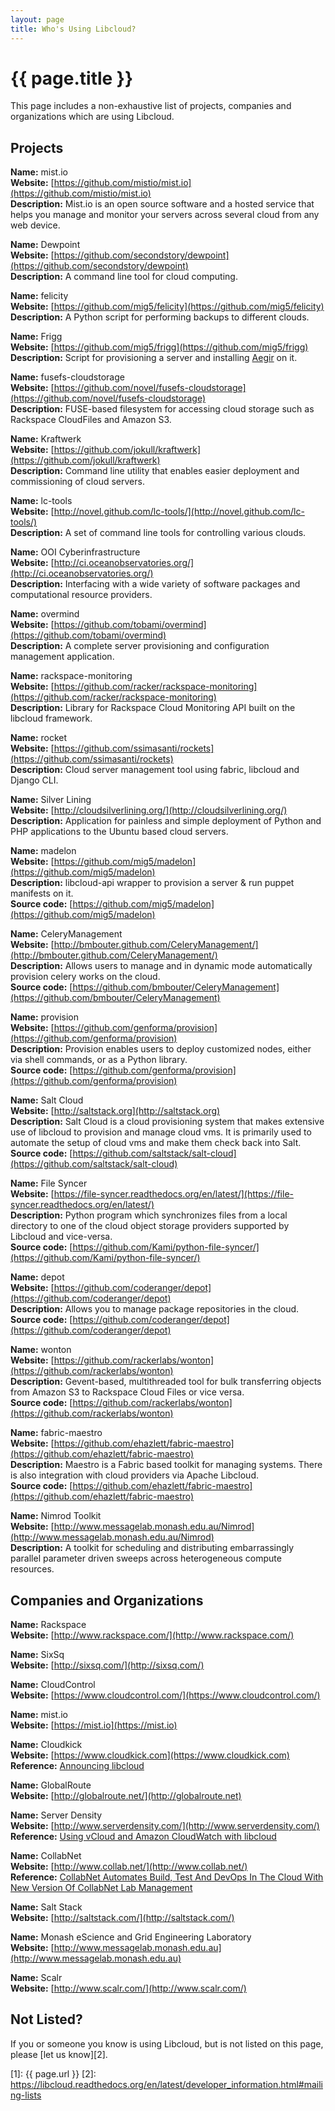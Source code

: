 ```yaml
---
layout: page
title: Who's Using Libcloud?
---
```


# {{ page.title }}

This page includes a non-exhaustive list of projects, companies and
organizations which are using Libcloud.

## Projects

**Name:** mist.io  
**Website:** [https://github.com/mistio/mist.io](https://github.com/mistio/mist.io)  
**Description:** Mist.io is an open source software and a hosted service that
helps you manage and monitor your servers across several cloud from any web
device.  

**Name:** Dewpoint  
**Website:** [https://github.com/secondstory/dewpoint](https://github.com/secondstory/dewpoint)  
**Description:** A command line tool for cloud computing.  

**Name:** felicity  
**Website:** [https://github.com/mig5/felicity](https://github.com/mig5/felicity)  
**Description:** A Python script for performing backups to different clouds.  

**Name:** Frigg  
**Website:** [https://github.com/mig5/frigg](https://github.com/mig5/frigg)  
**Description:** Script for provisioning a server and installing
[Aegir](http://aegirproject.org/) on it.  

**Name:** fusefs-cloudstorage  
**Website:** [https://github.com/novel/fusefs-cloudstorage](https://github.com/novel/fusefs-cloudstorage)  
**Description:** FUSE-based filesystem for accessing cloud storage such as
Rackspace CloudFiles and Amazon S3.

**Name:** Kraftwerk  
**Website:** [https://github.com/jokull/kraftwerk](https://github.com/jokull/kraftwerk)  
**Description:** Command line utility that enables easier deployment and commissioning of cloud servers.

**Name:** lc-tools  
**Website:** [http://novel.github.com/lc-tools/](http://novel.github.com/lc-tools/)  
**Description:** A set of command line tools for controlling various clouds.

**Name:** OOI Cyberinfrastructure  
**Website:** [http://ci.oceanobservatories.org/](http://ci.oceanobservatories.org/)  
**Description:** Interfacing with a wide variety of software packages and computational resource providers.  

**Name:** overmind  
**Website:** [https://github.com/tobami/overmind](https://github.com/tobami/overmind)  
**Description:** A complete server provisioning and configuration management application.  

**Name:** rackspace-monitoring  
**Website:** [https://github.com/racker/rackspace-monitoring](https://github.com/racker/rackspace-monitoring)  
**Description:** Library for Rackspace Cloud Monitoring API built on the libcloud framework.

**Name:** rocket  
**Website:** [https://github.com/ssimasanti/rockets](https://github.com/ssimasanti/rockets)  
**Description:** Cloud server management tool using fabric, libcloud and Django CLI.  

**Name:** Silver Lining  
**Website:** [http://cloudsilverlining.org/](http://cloudsilverlining.org/)  
**Description:** Application for painless and simple deployment of Python and
PHP applications to the Ubuntu based cloud servers.  

**Name:** madelon  
**Website:** [https://github.com/mig5/madelon](https://github.com/mig5/madelon)  
**Description:** libcloud-api wrapper to provision a server & run puppet
manifests on it.  
**Source code:** [https://github.com/mig5/madelon](https://github.com/mig5/madelon)  

**Name:** CeleryManagement  
**Website:** [http://bmbouter.github.com/CeleryManagement/](http://bmbouter.github.com/CeleryManagement/)  
**Description:** Allows users to manage and in dynamic mode automatically
provision celery works on the cloud.   
**Source code:** [https://github.com/bmbouter/CeleryManagement](https://github.com/bmbouter/CeleryManagement)

**Name:** provision  
**Website:** [https://github.com/genforma/provision](https://github.com/genforma/provision)  
**Description:** Provision enables users to deploy customized nodes, either via
shell commands, or as a Python library.   
**Source code:** [https://github.com/genforma/provision](https://github.com/genforma/provision)

**Name:** Salt Cloud  
**Website:** [http://saltstack.org](http://saltstack.org)  
**Description:** Salt Cloud is a cloud provisioning system that makes extensive
use of libcloud to  provision and manage cloud vms. It is primarily used to
automate the setup of cloud vms and make them check back into Salt.   
**Source code:** [https://github.com/saltstack/salt-cloud](https://github.com/saltstack/salt-cloud)

**Name:** File Syncer  
**Website:** [https://file-syncer.readthedocs.org/en/latest/](https://file-syncer.readthedocs.org/en/latest/)  
**Description:** Python program which synchronizes files from a local directory
to one of the cloud object storage providers supported by Libcloud and
vice-versa.  
**Source code:** [https://github.com/Kami/python-file-syncer/](https://github.com/Kami/python-file-syncer/)

**Name:** depot  
**Website:** [https://github.com/coderanger/depot](https://github.com/coderanger/depot)  
**Description:** Allows you to manage package repositories in the cloud.  
**Source code:** [https://github.com/coderanger/depot](https://github.com/coderanger/depot)

**Name:** wonton  
**Website:** [https://github.com/rackerlabs/wonton](https://github.com/rackerlabs/wonton)  
**Description:** Gevent-based, multithreaded tool for bulk transferring objects
from Amazon S3 to Rackspace Cloud Files or vice versa.  
**Source code:** [https://github.com/rackerlabs/wonton](https://github.com/rackerlabs/wonton)

**Name:** fabric-maestro  
**Website:** [https://github.com/ehazlett/fabric-maestro](https://github.com/ehazlett/fabric-maestro)  
**Description:** Maestro is a Fabric based toolkit for managing systems. There
is also integration with cloud providers via Apache Libcloud.  
**Source code:** [https://github.com/ehazlett/fabric-maestro](https://github.com/ehazlett/fabric-maestro)

**Name:** Nimrod Toolkit  
**Website:** [http://www.messagelab.monash.edu.au/Nimrod](http://www.messagelab.monash.edu.au/Nimrod)  
**Description:** A toolkit for scheduling and distributing embarrassingly
parallel parameter driven sweeps across heterogeneous compute resources.

## Companies and Organizations

**Name:** Rackspace  
**Website:** [http://www.rackspace.com/](http://www.rackspace.com/)

**Name:** SixSq  
**Website:** [http://sixsq.com/](http://sixsq.com/)

**Name:** CloudControl  
**Website:** [https://www.cloudcontrol.com/](https://www.cloudcontrol.com/)

**Name:** mist.io   
**Website:** [https://mist.io](https://mist.io)  

**Name:** Cloudkick  
**Website:** [https://www.cloudkick.com](https://www.cloudkick.com)  
**Reference:** [Announcing libcloud](https://www.cloudkick.com/blog/2009/jul/23/libcloud-announced/)

**Name:** GlobalRoute  
**Website:** [http://globalroute.net/](http://globalroute.net)

**Name:** Server Density  
**Website:** [http://www.serverdensity.com/](http://www.serverdensity.com/)  
**Reference:** [Using vCloud and Amazon CloudWatch with libcloud](http://blog.boxedice.com/2010/03/04/using-vcloud-and-amazon-cloudwatch-with-libcloud/)

**Name:** CollabNet  
**Website:** [http://www.collab.net/](http://www.collab.net/)  
**Reference:** [CollabNet Automates Build, Test And DevOps In The Cloud With New Version Of CollabNet Lab Management](http://www.itnewsonline.com/showprnstory.php?storyid=215128)

**Name:** Salt Stack  
**Website:** [http://saltstack.com/](http://saltstack.com/)  

**Name:** Monash eScience and Grid Engineering Laboratory  
**Website:** [http://www.messagelab.monash.edu.au](http://www.messagelab.monash.edu.au)  

**Name:** Scalr  
**Website:** [http://www.scalr.com/](http://www.scalr.com/)

## Not Listed?

If you or someone you know is using Libcloud, but is not listed on this page,
please [let us know][2].

[1]: {{ page.url }}
[2]: https://libcloud.readthedocs.org/en/latest/developer_information.html#mailing-lists
